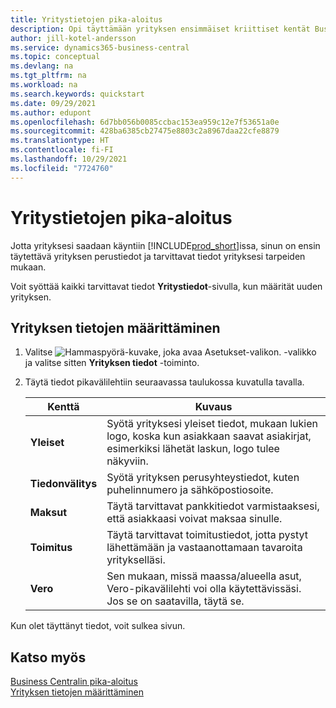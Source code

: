 ```yaml
---
title: Yritystietojen pika-aloitus
description: Opi täyttämään yrityksen ensimmäiset kriittiset kentät Business Centralissa lukemalla tämä pika-aloitusartikkeli.
author: jill-kotel-andersson
ms.service: dynamics365-business-central
ms.topic: conceptual
ms.devlang: na
ms.tgt_pltfrm: na
ms.workload: na
ms.search.keywords: quickstart
ms.date: 09/29/2021
ms.author: edupont
ms.openlocfilehash: 6d7bb056b0085ccbac153ea959c12e7f53651a0e
ms.sourcegitcommit: 428ba6385cb27475e8803c2a8967daa22cfe8879
ms.translationtype: HT
ms.contentlocale: fi-FI
ms.lasthandoff: 10/29/2021
ms.locfileid: "7724760"
---
```

# <a name="company-information-quick-start"></a>Yritystietojen pika-aloitus

Jotta yrityksesi saadaan käyntiin [!INCLUDE[prod_short](includes/prod_short.md)]issa, sinun on ensin täytettävä yrityksen perustiedot ja tarvittavat tiedot yrityksesi tarpeiden mukaan.  

Voit syöttää kaikki tarvittavat tiedot **Yritystiedot**-sivulla, kun määrität uuden yrityksen.

## <a name="to-set-up-company-information"></a>Yrityksen tietojen määrittäminen  

1. Valitse ![Hammaspyörä-kuvake, joka avaa Asetukset-valikon.](media/ui-experience/settings_icon_small.png) -valikko ja valitse sitten **Yrityksen tiedot** -toiminto.
2. Täytä tiedot pikavälilehtiin seuraavassa taulukossa kuvatulla tavalla.

    |Kenttä|Kuvaus|  
    |-------------|---------------------------------------|  
    |**Yleiset**|Syötä yrityksesi yleiset tiedot, mukaan lukien logo, koska kun asiakkaan saavat asiakirjat, esimerkiksi lähetät laskun, logo tulee näkyviin. |  
    |**Tiedonvälitys**|Syötä yrityksen perusyhteystiedot, kuten puhelinnumero ja sähköpostiosoite.|  
    |**Maksut**| Täytä tarvittavat pankkitiedot varmistaaksesi, että asiakkaasi voivat maksaa sinulle.|  
    |**Toimitus**|Täytä tarvittavat toimitustiedot, jotta pystyt lähettämään ja vastaanottamaan tavaroita yritykselläsi.|  
    |**Vero**|Sen mukaan, missä maassa/alueella asut, Vero-pikavälilehti voi olla käytettävissäsi. Jos se on saatavilla, täytä se.|  

Kun olet täyttänyt tiedot, voit sulkea sivun.  

## <a name="see-also"></a>Katso myös  

[Business Centralin pika-aloitus](quick-start-business-central.md)  
[Yrityksen tietojen määrittäminen](LocalFunctionality/Italy/how-to-set-up-company-information.md)  
